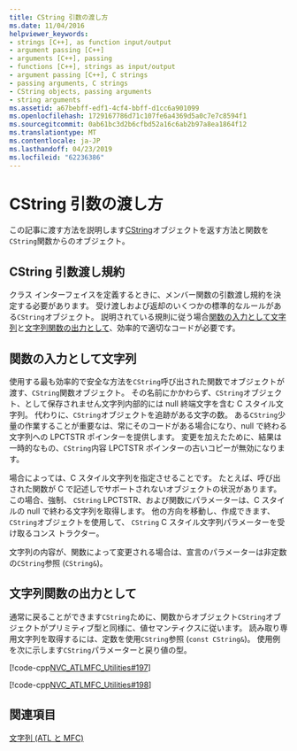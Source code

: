 ```yaml
---
title: CString 引数の渡し方
ms.date: 11/04/2016
helpviewer_keywords:
- strings [C++], as function input/output
- argument passing [C++]
- arguments [C++], passing
- functions [C++], strings as input/output
- argument passing [C++], C strings
- passing arguments, C strings
- CString objects, passing arguments
- string arguments
ms.assetid: a67bebff-edf1-4cf4-bbff-d1cc6a901099
ms.openlocfilehash: 1729167786d71c107fe6a4369d5a0c7e7c8594f1
ms.sourcegitcommit: 0ab61bc3d2b6cfbd52a16c6ab2b97a8ea1864f12
ms.translationtype: MT
ms.contentlocale: ja-JP
ms.lasthandoff: 04/23/2019
ms.locfileid: "62236386"
---
```

# <a name="cstring-argument-passing"></a>CString 引数の渡し方

この記事に渡す方法を説明します[CString](../atl-mfc-shared/reference/cstringt-class.md)オブジェクトを返す方法と関数を`CString`関数からのオブジェクト。

##  <a name="_core_cstring_argument.2d.passing_conventions"></a> CString 引数渡し規約

クラス インターフェイスを定義するときに、メンバー関数の引数渡し規約を決定する必要があります。 受け渡しおよび返却のいくつかの標準的なルールがある`CString`オブジェクト。 説明されている規則に従う場合[関数の入力として文字列](#_core_strings_as_function_inputs)と[文字列関数の出力として](#_core_strings_as_function_outputs)、効率的で適切なコードが必要です。

##  <a name="_core_strings_as_function_inputs"></a> 関数の入力として文字列

使用する最も効率的で安全な方法を`CString`呼び出された関数でオブジェクトが渡す、`CString`関数オブジェクト。 その名前にかかわらず、`CString`オブジェクト、として保存されません文字列内部的には null 終端文字を含む C スタイル文字列。 代わりに、`CString`オブジェクトを追跡がある文字の数。 ある`CString`少量の作業することが重要なは、常にそのコードがある場合になり、null で終わる文字列への LPCTSTR ポインターを提供します。 変更を加えたために、結果は一時的なもの、`CString`内容 LPCTSTR ポインターの古いコピーが無効になります。

場合によっては、C スタイル文字列を指定させることです。 たとえば、呼び出された関数が C で記述しでサポートされないオブジェクトの状況があります。 この場合、強制、 `CString` LPCTSTR、および関数にパラメーターは、C スタイルの null で終わる文字列を取得します。 他の方向を移動し、作成できます、`CString`オブジェクトを使用して、 `CString` C スタイル文字列パラメーターを受け取るコンス トラクター。

文字列の内容が、関数によって変更される場合は、宣言のパラメーターは非定数の`CString`参照 (`CString&`)。

##  <a name="_core_strings_as_function_outputs"></a> 文字列関数の出力として

通常に戻ることができます`CString`ために、関数からオブジェクト`CString`オブジェクトがプリミティブ型と同様に、値セマンティクスに従います。 読み取り専用文字列を取得するには、定数を使用`CString`参照 (`const CString&`)。 使用例を次に示します`CString`パラメーターと戻り値の型。

[!code-cpp[NVC_ATLMFC_Utilities#197](../atl-mfc-shared/codesnippet/cpp/cstring-argument-passing_1.cpp)]

[!code-cpp[NVC_ATLMFC_Utilities#198](../atl-mfc-shared/codesnippet/cpp/cstring-argument-passing_2.cpp)]

## <a name="see-also"></a>関連項目

[文字列 (ATL と MFC)](../atl-mfc-shared/strings-atl-mfc.md)
